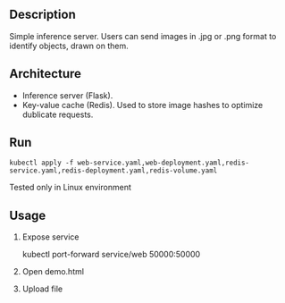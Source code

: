 ## Description

Simple inference server. 
Users can send images in .jpg or .png format to identify objects, drawn on them.

## Architecture

- Inference server (Flask). 
- Key-value cache (Redis). Used to store image hashes to optimize dublicate requests.

## Run

    kubectl apply -f web-service.yaml,web-deployment.yaml,redis-service.yaml,redis-deployment.yaml,redis-volume.yaml
    
Tested only in Linux environment

## Usage

1. Expose service

    kubectl port-forward service/web 50000:50000

2. Open demo.html
3. Upload file
